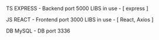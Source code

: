 TS EXPRESS - Backend port 5000 <in docker>
LIBS in use - [ express ]

JS REACT - Frontend port 3000 <in docker>
LIBS in use - [ React, Axios ]

DB MySQL - DB port 3336 <in docker>
